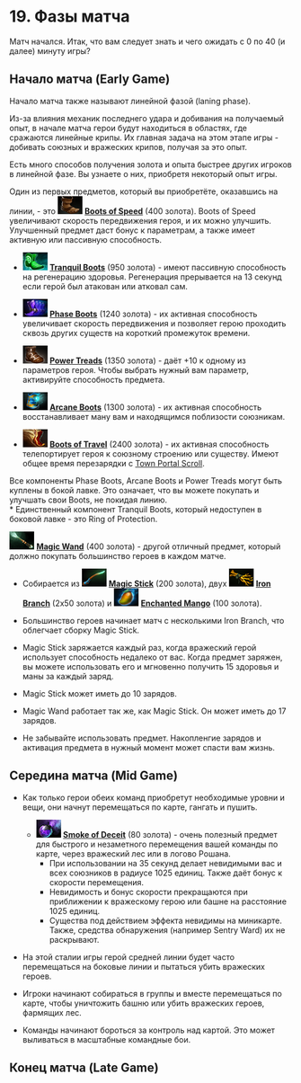 # 19. Фазы матча

Матч начался. Итак, что вам следует знать и чего ожидать с 0 по 40 (и далее) минуту игры?

## Начало матча (Early Game)

Начало матча также называют линейной фазой (laning phase).

Из-за влияния механик последнего удара и добивания на получаемый опыт, в начале матча герои будут находиться в областях, где сражаются линейные крипы. Их главная задача на этом этапе игры - добивать союзных и вражеских крипов, получая за это опыт.

Есть много способов получения золота и опыта быстрее других игроков в линейной фазе. Вы узнаете о них, приобретя некоторый опыт игры.

Один из первых предметов, который вы приобретёте, оказавшись на линии, - это ![Boots of Speed](images/19.1_boots_of_speed.png) [**Boots of Speed**](https://dota2-ru.gamepedia.com/Boots_of_Speed) (400 золота). Boots of Speed увеличивают скорость передвижения героя, и их можно улучшить. Улучшенный предмет даст бонус к параметрам, а также имеет активную или пассивную способность.

* ![Tranquil Boots](images/19.2_tranquil_boots.png) [**Tranquil Boots**](https://dota2-ru.gamepedia.com/Tranquil_Boots) (950 золота) - имеют пассивную способность на регенерацию здоровья. Регенерация прерывается на 13 секунд если герой был атакован или атковал сам.

* ![Phase Boots](images/19.3_phase_boots.png) [**Phase Boots**](https://dota2-ru.gamepedia.com/Phase_Boots) (1240 золота) - их активная способность увеличивает скорость передвижения и позволяет герою проходить сквозь других существ на короткий промежуток времени.

* ![Power Treads](images/19.4_power_treads.png) [**Power Treads**](https://dota2-ru.gamepedia.com/Power_Treads) (1350 золота) - даёт +10 к одному из параметров героя. Чтобы выбрать нужный вам параметр, активируйте способность предмета.

* ![Arcane Boots](images/19.5_arcane_boots.png) [**Arcane Boots**](https://dota2-ru.gamepedia.com/Arcane_Boots) (1300 золота) - их активная способность восстанавливает ману вам и находящимся поблизости союзникам.

* ![Boots of Travel](images/19.6_boots_of_travel.png) [**Boots of Travel**](https://dota2-ru.gamepedia.com/Boots_of_Travel) (2400 золота) - их активная способность телепортирует героя к союзному строению или существу. Имеют общее время перезарядки с [Town Portal Scroll](https://dota2-ru.gamepedia.com/Town_Portal_Scroll).

Все компоненты Phase Boots, Arcane Boots и Power Treads могут быть куплены в бокой лавке. Это означает, что вы можете покупать и улучшать свои Boots, не покидая линию.<br/>
    * Единственный компонент Tranquil Boots, который недоступен в боковой лавке - это Ring of Protection.

![Magic Wand](images/19.7_magic_wand.png) [**Magic Wand**](https://dota2-ru.gamepedia.com/Magic_Wand) (400 золота) - другой отличный предмет, который должно покупать большинство героев в каждом матче.

* Собирается из ![Magic Stick](images/19.8_magic_stick.png) [**Magic Stick**](https://dota2-ru.gamepedia.com/Magic_Stick) (200 золота), двух ![Iron Branch](images/19.9_iron_branch.png) [**Iron Branch**](https://dota2-ru.gamepedia.com/Iron_Branch) (2x50 золота) и ![Enchanted Mango](images/19.10_enchanted_mango.png) [**Enchanted Mango**](https://dota2-ru.gamepedia.com/Enchanted_Mango) (100 золота).

* Большинство героев начинает матч с несколькими Iron Branch, что облегчает сборку Magic Stick.

* Magic Stick заряжается каждый раз, когда вражеский герой использует способность недалеко от вас. Когда предмет заряжен, вы можете использовать его и мгновенно получить 15 здоровья и маны за каждый заряд.

* Magic Stick может иметь до 10 зарядов.

* Magic Wand работает так же, как Magic Stick. Он может иметь до 17 зарядов.

* Не забывайте использовать предмет. Накопленгие зарядов и активация предмета в нужный момент может спасти вам жизнь.

## Середина матча (Mid Game)

* Как только герои обеих команд приобретут необходимые уровни и вещи, они начнут перемещаться по карте, гангать и пушить.
    * ![Smoke of Deceit](images/19.11_smoke_of_deceit.png) [**Smoke of Deceit**](https://dota2-ru.gamepedia.com/Smoke_of_Deceit) (80 золота) - очень полезный предмет для быстрого и незаметного перемещения вашей команды по карте, через вражеский лес или в логово Рошана.
        * При использовании на 35 секунд делает невидимыми вас и всех союзников в радиусе 1025 единиц. Также даёт бонус к скорости перемещения.
        * Невидимость и бонус скорости прекращаются при приближении к вражескому герою или башне на расстояние 1025 единиц.
        * Существа под действием эффекта невидимы на миникарте. Также, средства обнаружения (например Sentry Ward) их не раскрывают.

* На этой сталии игры герой средней линии будет часто перемещаться на боковые линии и пытаться убить вражеских героев.

* Игроки начинают собираться в группы и вместе перемещаться по карте, чтобы уничтожить башню или убить вражеских героев, фармящих лес.

* Команды начинают бороться за контроль над картой. Это может выливаться в масштабные командные бои.

## Конец матча (Late Game)

